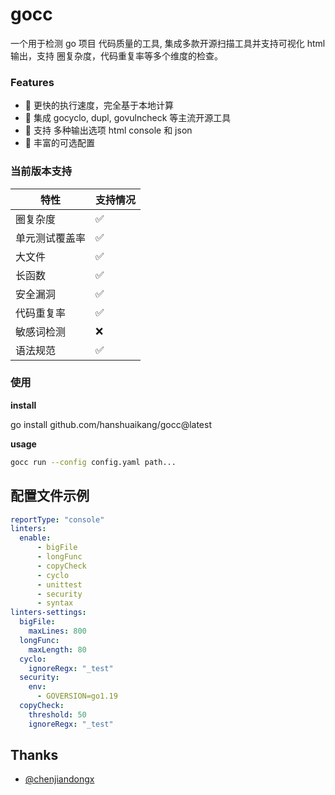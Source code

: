 # gocc

一个用于检测 go 项目 代码质量的工具, 集成多款开源扫描工具并支持可视化 html 输出，支持 圈复杂度，代码重复率等多个维度的检查。

### Features

- 🚀 更快的执行速度，完全基于本地计算
- 🚀 集成 gocyclo, dupl, govulncheck 等主流开源工具
- 🚀 支持 多种输出选项 html console 和 json
- 🚀 丰富的可选配置

### 当前版本支持

| 特性      | 支持情况 |
|---------|----|
| 圈复杂度    | ✅  |
| 单元测试覆盖率 | ✅  |
| 大文件     | ✅  |
| 长函数     | ✅  |
| 安全漏洞    | ✅  |
| 代码重复率   | ✅  |
| 敏感词检测   | ❌  |
| 语法规范    |  ✅ |


### 使用

 **install**

 go install github.com/hanshuaikang/gocc@latest

 **usage**

```bash
gocc run --config config.yaml path...
```

## 配置文件示例
```yaml
reportType: "console"
linters:
  enable:
      - bigFile
      - longFunc
      - copyCheck
      - cyclo
      - unittest
      - security
      - syntax
linters-settings:
  bigFile:
    maxLines: 800
  longFunc:
    maxLength: 80
  cyclo:
    ignoreRegx: "_test"
  security:
    env:
      - GOVERSION=go1.19
  copyCheck:
    threshold: 50
    ignoreRegx: "_test"

```


## Thanks

- [@chenjiandongx](https://github.com/chenjiandongx)